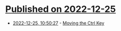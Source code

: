 # [Published on 2022-12-25](index.md)

* [2022-12-25, 10:50:27](https://news.ycombinator.com/item?id=34126080) - [Moving the Ctrl Key](https://www.emacswiki.org/emacs/MovingTheCtrlKey)
